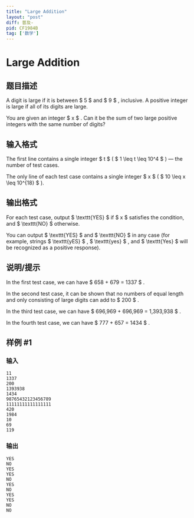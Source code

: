 ```yaml
---
title: "Large Addition"
layout: "post"
diff: 普及-
pid: CF1984B
tag: ['数学']
---
```


# Large Addition

## 题目描述

A digit is large if it is between $ 5 $ and $ 9 $ , inclusive. A positive integer is large if all of its digits are large.

You are given an integer $ x $ . Can it be the sum of two large positive integers with the same number of digits?

## 输入格式

The first line contains a single integer $ t $ ( $ 1 \leq t \leq 10^4 $ ) — the number of test cases.

The only line of each test case contains a single integer $ x $ ( $ 10 \leq x \leq 10^{18} $ ).

## 输出格式

For each test case, output $ \texttt{YES} $ if $ x $ satisfies the condition, and $ \texttt{NO} $ otherwise.

You can output $ \texttt{YES} $ and $ \texttt{NO} $ in any case (for example, strings $ \texttt{yES} $ , $ \texttt{yes} $ , and $ \texttt{Yes} $ will be recognized as a positive response).

## 说明/提示

In the first test case, we can have $ 658 + 679 = 1337 $ .

In the second test case, it can be shown that no numbers of equal length and only consisting of large digits can add to $ 200 $ .

In the third test case, we can have $ 696\,969 + 696\,969 = 1\,393\,938 $ .

In the fourth test case, we can have $ 777 + 657 = 1434 $ .

## 样例 #1

### 输入

```
11
1337
200
1393938
1434
98765432123456789
11111111111111111
420
1984
10
69
119
```

### 输出

```
YES
NO
YES
YES
NO
YES
NO
YES
YES
NO
NO
```

